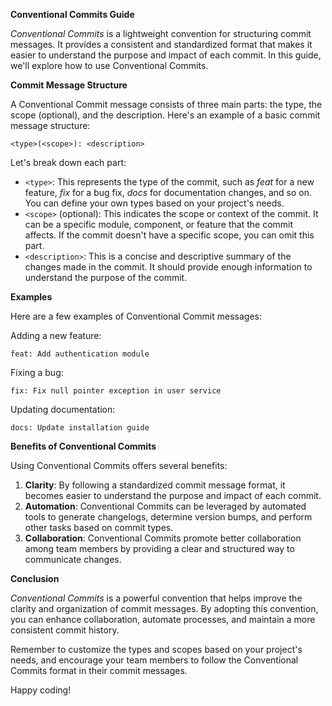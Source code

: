 **Conventional Commits Guide**

*Conventional Commits* is a lightweight convention for structuring commit messages. It provides a consistent and standardized format that makes it easier to understand the purpose and impact of each commit. In this guide, we'll explore how to use Conventional Commits.

**Commit Message Structure**

A Conventional Commit message consists of three main parts: the type, the scope (optional), and the description. Here's an example of a basic commit message structure:

```
<type>(<scope>): <description>
```

Let's break down each part:

- `<type>`: This represents the type of the commit, such as *feat* for a new feature, *fix* for a bug fix, *docs* for documentation changes, and so on. You can define your own types based on your project's needs.
- `<scope>` (optional): This indicates the scope or context of the commit. It can be a specific module, component, or feature that the commit affects. If the commit doesn't have a specific scope, you can omit this part.
- `<description>`: This is a concise and descriptive summary of the changes made in the commit. It should provide enough information to understand the purpose of the commit.

**Examples**

Here are a few examples of Conventional Commit messages:

Adding a new feature:

```
feat: Add authentication module
```

Fixing a bug:

```
fix: Fix null pointer exception in user service
```

Updating documentation:

```
docs: Update installation guide
```

**Benefits of Conventional Commits**

Using Conventional Commits offers several benefits:

1. **Clarity**: By following a standardized commit message format, it becomes easier to understand the purpose and impact of each commit.
2. **Automation**: Conventional Commits can be leveraged by automated tools to generate changelogs, determine version bumps, and perform other tasks based on commit types.
3. **Collaboration**: Conventional Commits promote better collaboration among team members by providing a clear and structured way to communicate changes.

**Conclusion**

*Conventional Commits* is a powerful convention that helps improve the clarity and organization of commit messages. By adopting this convention, you can enhance collaboration, automate processes, and maintain a more consistent commit history.

Remember to customize the types and scopes based on your project's needs, and encourage your team members to follow the Conventional Commits format in their commit messages.

Happy coding!
